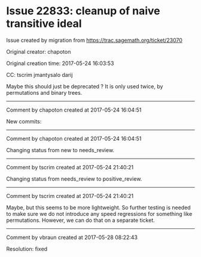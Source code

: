 # Issue 22833: cleanup of naive transitive ideal

Issue created by migration from https://trac.sagemath.org/ticket/23070

Original creator: chapoton

Original creation time: 2017-05-24 16:03:53

CC:  tscrim jmantysalo darij

Maybe this should just be deprecated ? It is only used twice, by permutations and binary trees.


---

Comment by chapoton created at 2017-05-24 16:04:51

New commits:


---

Comment by chapoton created at 2017-05-24 16:04:51

Changing status from new to needs_review.


---

Comment by tscrim created at 2017-05-24 21:40:21

Changing status from needs_review to positive_review.


---

Comment by tscrim created at 2017-05-24 21:40:21

Maybe, but this seems to be more lightweight. So further testing is needed to make sure we do not introduce any speed regressions for something like permutations. However, we can do that on a separate ticket.


---

Comment by vbraun created at 2017-05-28 08:22:43

Resolution: fixed
